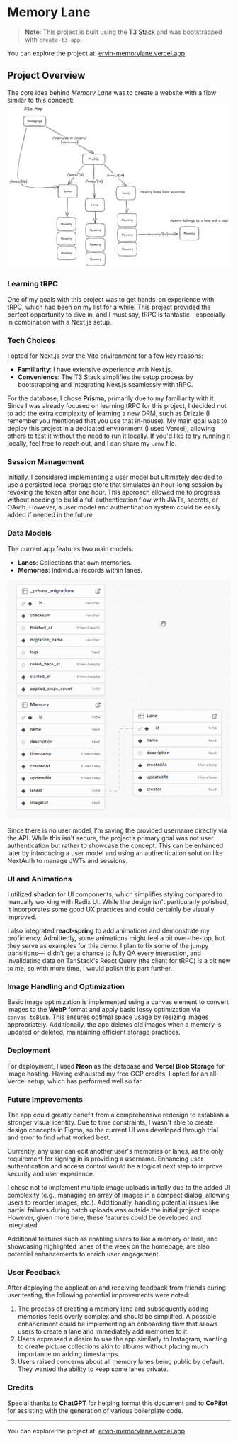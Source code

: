 # Memory Lane

> **Note**: This project is built using the [T3 Stack](https://create-t3.gg/) and was bootstrapped with `create-t3-app`.

You can explore the project at: [ervin-memorylane.vercel.app](https://ervin-memorylane.vercel.app)

## Project Overview

The core idea behind _Memory Lane_ was to create a website with a flow similar to this concept:
![Flow Illustration](image.png)

### Learning tRPC

One of my goals with this project was to get hands-on experience with tRPC, which had been on my list for a while. This project provided the perfect opportunity to dive in, and I must say, tRPC is fantastic—especially in combination with a Next.js setup.

### Tech Choices

I opted for Next.js over the Vite environment for a few key reasons:

- **Familiarity**: I have extensive experience with Next.js.
- **Convenience**: The T3 Stack simplifies the setup process by bootstrapping and integrating Next.js seamlessly with tRPC.

For the database, I chose **Prisma**, primarily due to my familiarity with it. Since I was already focused on learning tRPC for this project, I decided not to add the extra complexity of learning a new ORM, such as Drizzle (I remember you mentioned that you use that in-house). My main goal was to deploy this project in a dedicated environment (I used Vercel), allowing others to test it without the need to run it locally. If you'd like to try running it locally, feel free to reach out, and I can share my `.env` file.

### Session Management

Initially, I considered implementing a user model but ultimately decided to use a persisted local storage store that simulates an hour-long session by revoking the token after one hour. This approach allowed me to progress without needing to build a full authentication flow with JWTs, secrets, or OAuth. However, a user model and authentication system could be easily added if needed in the future.

### Data Models

The current app features two main models:

- **Lanes**: Collections that own memories.
- **Memories**: Individual records within lanes.

![alt text](image-1.png)

Since there is no user model, I’m saving the provided username directly via the API. While this isn't secure, the project’s primary goal was not user authentication but rather to showcase the concept. This can be enhanced later by introducing a user model and using an authentication solution like NextAuth to manage JWTs and sessions.

### UI and Animations

I utilized **shadcn** for UI components, which simplifies styling compared to manually working with Radix UI. While the design isn't particularly polished, it incorporates some good UX practices and could certainly be visually improved.

I also integrated **react-spring** to add animations and demonstrate my proficiency. Admittedly, some animations might feel a bit over-the-top, but they serve as examples for this demo. I plan to fix some of the jumpy transitions—I didn’t get a chance to fully QA every interaction, and invalidating data on TanStack's React Query (the client for tRPC) is a bit new to me, so with more time, I would polish this part further.

### Image Handling and Optimization

Basic image optimization is implemented using a canvas element to convert images to the **WebP** format and apply basic lossy optimization via `canvas.toBlob`. This ensures optimal space usage by resizing images appropriately. Additionally, the app deletes old images when a memory is updated or deleted, maintaining efficient storage practices.

### Deployment

For deployment, I used **Neon** as the database and **Vercel Blob Storage** for image hosting. Having exhausted my free GCP credits, I opted for an all-Vercel setup, which has performed well so far.

### Future Improvements

The app could greatly benefit from a comprehensive redesign to establish a stronger visual identity. Due to time constraints, I wasn't able to create design concepts in Figma, so the current UI was developed through trial and error to find what worked best.

Currently, any user can edit another user's memories or lanes, as the only requirement for signing in is providing a username. Enhancing user authentication and access control would be a logical next step to improve security and user experience.

I chose not to implement multiple image uploads initially due to the added UI complexity (e.g., managing an array of images in a compact dialog, allowing users to reorder images, etc.). Additionally, handling potential issues like partial failures during batch uploads was outside the initial project scope. However, given more time, these features could be developed and integrated.

Additional features such as enabling users to like a memory or lane, and showcasing highlighted lanes of the week on the homepage, are also potential enhancements to enrich user engagement.

### User Feedback

After deploying the application and receiving feedback from friends during user testing, the following potential improvements were noted:

1. The process of creating a memory lane and subsequently adding memories feels overly complex and should be simplified. A possible enhancement could be implementing an onboarding flow that allows users to create a lane and immediately add memories to it.
2. Users expressed a desire to use the app similarly to Instagram, wanting to create picture collections akin to albums without placing much importance on adding timestamps.
3. Users raised concerns about all memory lanes being public by default. They wanted the ability to keep some lanes private.

### Credits

Special thanks to **ChatGPT** for helping format this document and to **CoPilot** for assisting with the generation of various boilerplate code.

---

You can explore the project at: [ervin-memorylane.vercel.app](https://ervin-memorylane.vercel.app)
